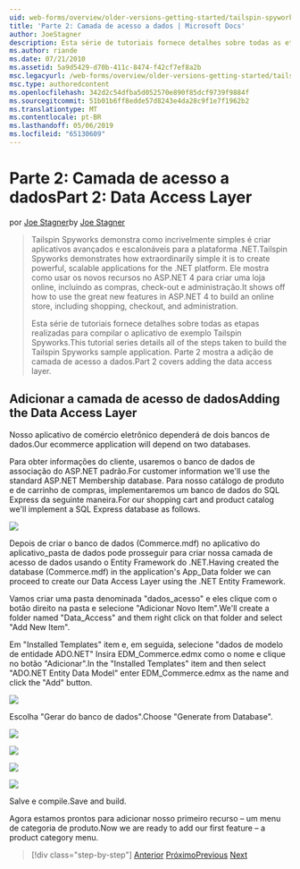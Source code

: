 ```yaml
---
uid: web-forms/overview/older-versions-getting-started/tailspin-spyworks/tailspin-spyworks-part-2
title: 'Parte 2: Camada de acesso a dados | Microsoft Docs'
author: JoeStagner
description: Esta série de tutoriais fornece detalhes sobre todas as etapas realizadas para compilar o aplicativo de exemplo Tailspin Spyworks. Parte 2 mostra a adição de camada de acesso a dados.
ms.author: riande
ms.date: 07/21/2010
ms.assetid: 5a9d5429-d70b-411c-8474-f42cf7ef8a2b
msc.legacyurl: /web-forms/overview/older-versions-getting-started/tailspin-spyworks/tailspin-spyworks-part-2
msc.type: authoredcontent
ms.openlocfilehash: 342d2c54dfba5d052570e890f85dcf9739f9884f
ms.sourcegitcommit: 51b01b6ff8edde57d8243e4da28c9f1e7f1962b2
ms.translationtype: MT
ms.contentlocale: pt-BR
ms.lasthandoff: 05/06/2019
ms.locfileid: "65130609"
---
```

# <a name="part-2-data-access-layer"></a><span data-ttu-id="a06ac-104">Parte 2: Camada de acesso a dados</span><span class="sxs-lookup"><span data-stu-id="a06ac-104">Part 2: Data Access Layer</span></span>

<span data-ttu-id="a06ac-105">por [Joe Stagner](https://github.com/JoeStagner)</span><span class="sxs-lookup"><span data-stu-id="a06ac-105">by [Joe Stagner](https://github.com/JoeStagner)</span></span>

> <span data-ttu-id="a06ac-106">Tailspin Spyworks demonstra como incrivelmente simples é criar aplicativos avançados e escalonáveis para a plataforma .NET.</span><span class="sxs-lookup"><span data-stu-id="a06ac-106">Tailspin Spyworks demonstrates how extraordinarily simple it is to create powerful, scalable applications for the .NET platform.</span></span> <span data-ttu-id="a06ac-107">Ele mostra como usar os novos recursos no ASP.NET 4 para criar uma loja online, incluindo as compras, check-out e administração.</span><span class="sxs-lookup"><span data-stu-id="a06ac-107">It shows off how to use the great new features in ASP.NET 4 to build an online store, including shopping, checkout, and administration.</span></span>
> 
> <span data-ttu-id="a06ac-108">Esta série de tutoriais fornece detalhes sobre todas as etapas realizadas para compilar o aplicativo de exemplo Tailspin Spyworks.</span><span class="sxs-lookup"><span data-stu-id="a06ac-108">This tutorial series details all of the steps taken to build the Tailspin Spyworks sample application.</span></span> <span data-ttu-id="a06ac-109">Parte 2 mostra a adição de camada de acesso a dados.</span><span class="sxs-lookup"><span data-stu-id="a06ac-109">Part 2 covers adding the data access layer.</span></span>

## <a id="_Toc260221668"></a>  <span data-ttu-id="a06ac-110">Adicionar a camada de acesso de dados</span><span class="sxs-lookup"><span data-stu-id="a06ac-110">Adding the Data Access Layer</span></span>

<span data-ttu-id="a06ac-111">Nosso aplicativo de comércio eletrônico dependerá de dois bancos de dados.</span><span class="sxs-lookup"><span data-stu-id="a06ac-111">Our ecommerce application will depend on two databases.</span></span>

<span data-ttu-id="a06ac-112">Para obter informações do cliente, usaremos o banco de dados de associação do ASP.NET padrão.</span><span class="sxs-lookup"><span data-stu-id="a06ac-112">For customer information we'll use the standard ASP.NET Membership database.</span></span> <span data-ttu-id="a06ac-113">Para nosso catálogo de produto e de carrinho de compras, implementaremos um banco de dados do SQL Express da seguinte maneira.</span><span class="sxs-lookup"><span data-stu-id="a06ac-113">For our shopping cart and product catalog we'll implement a SQL Express database as follows.</span></span>

![](tailspin-spyworks-part-2/_static/image1.jpg)

<span data-ttu-id="a06ac-114">Depois de criar o banco de dados (Commerce.mdf) no aplicativo do aplicativo\_pasta de dados pode prosseguir para criar nossa camada de acesso de dados usando o Entity Framework do .NET.</span><span class="sxs-lookup"><span data-stu-id="a06ac-114">Having created the database (Commerce.mdf) in the application's App\_Data folder we can proceed to create our Data Access Layer using the .NET Entity Framework.</span></span>

<span data-ttu-id="a06ac-115">Vamos criar uma pasta denominada "dados\_acesso" e eles clique com o botão direito na pasta e selecione "Adicionar Novo Item".</span><span class="sxs-lookup"><span data-stu-id="a06ac-115">We'll create a folder named "Data\_Access" and them right click on that folder and select "Add New Item".</span></span>

<span data-ttu-id="a06ac-116">Em "Installed Templates" item e, em seguida, selecione "dados de modelo de entidade ADO.NET" Insira EDM\_Commerce.edmx como o nome e clique no botão "Adicionar".</span><span class="sxs-lookup"><span data-stu-id="a06ac-116">In the "Installed Templates" item and then select "ADO.NET Entity Data Model" enter EDM\_Commerce.edmx as the name and click the "Add" button.</span></span>

![](tailspin-spyworks-part-2/_static/image2.jpg)

<span data-ttu-id="a06ac-117">Escolha "Gerar do banco de dados".</span><span class="sxs-lookup"><span data-stu-id="a06ac-117">Choose "Generate from Database".</span></span>

![](tailspin-spyworks-part-2/_static/image1.png)

![](tailspin-spyworks-part-2/_static/image2.png)

![](tailspin-spyworks-part-2/_static/image3.png)

![](tailspin-spyworks-part-2/_static/image3.jpg)

<span data-ttu-id="a06ac-118">Salve e compile.</span><span class="sxs-lookup"><span data-stu-id="a06ac-118">Save and build.</span></span>

<span data-ttu-id="a06ac-119">Agora estamos prontos para adicionar nosso primeiro recurso – um menu de categoria de produto.</span><span class="sxs-lookup"><span data-stu-id="a06ac-119">Now we are ready to add our first feature – a product category menu.</span></span>

> [!div class="step-by-step"]
> <span data-ttu-id="a06ac-120">[Anterior](tailspin-spyworks-part-1.md)
> [Próximo](tailspin-spyworks-part-3.md)</span><span class="sxs-lookup"><span data-stu-id="a06ac-120">[Previous](tailspin-spyworks-part-1.md)
[Next](tailspin-spyworks-part-3.md)</span></span>
